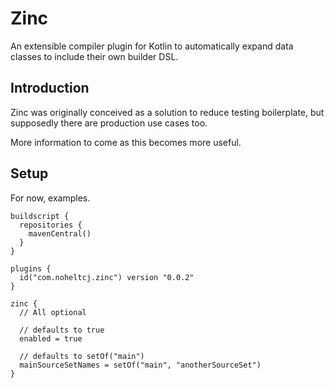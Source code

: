 # Zinc
An extensible compiler plugin for Kotlin to automatically expand data classes to include their own builder DSL.

## Introduction
Zinc was originally conceived as a solution to reduce testing boilerplate, but supposedly there are production use cases too.

More information to come as this becomes more useful.

## Setup
For now, examples.
```
buildscript {
  repositories {
    mavenCentral()
  }
}

plugins {
  id("com.noheltcj.zinc") version "0.0.2"
}

zinc {
  // All optional

  // defaults to true
  enabled = true

  // defaults to setOf("main")
  mainSourceSetNames = setOf("main", "anotherSourceSet")
}
```
